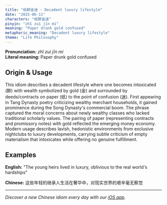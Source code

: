 ```yaml
---
title: "纸醉金迷 - Decadent luxury lifestyle"
date: "2025-06-11"
characters: "纸醉金迷"
pinyin: "zhǐ zuì jīn mí"
meaning: "Paper drunk gold confused"
metaphoric_meaning: "Decadent luxury lifestyle"
theme: "Life Philosophy"
---
```


**Pronunciation:** *zhǐ zuì jīn mí*  
**Literal meaning:** Paper drunk gold confused

## Origin & Usage

This idiom describes a decadent lifestyle where one becomes intoxicated (醉) with wealth symbolized by gold (金) and surrounded by deeds/contracts on paper (纸) to the point of confusion (迷). First appearing in Tang Dynasty poetry criticizing wealthy merchant households, it gained prominence during the Song Dynasty's commercial boom. The phrase captured the moral concerns about newly wealthy classes who lacked traditional scholarly values. The pairing of paper (representing contracts and promissory notes) with gold reflected the emerging money economy. Modern usage describes lavish, hedonistic environments from exclusive nightclubs to luxury developments, carrying subtle criticism of empty materialism that intoxicates while offering no genuine fulfillment.

## Examples

**English:** "The young heirs lived in luxury, oblivious to the real world's hardships"

**Chinese:** 这些年轻的继承人生活在奢华中，对现实世界的艰辛毫无察觉

---

*Discover a new Chinese idiom every day with our [iOS app](https://apps.apple.com/us/app/daily-chinese-idioms/id6740611324).*
